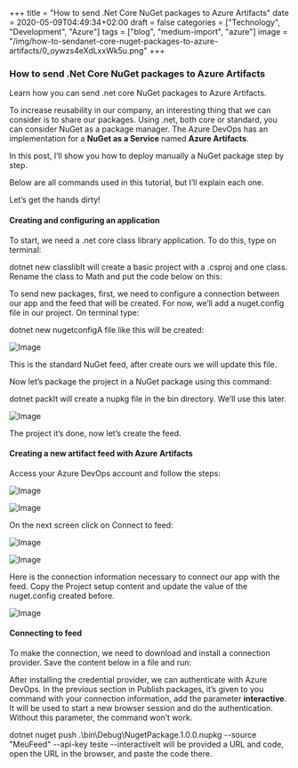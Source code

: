 ﻿+++
title = "How to send .Net Core NuGet packages to Azure Artifacts"
date = 2020-05-09T04:49:34+02:00
draft = false
categories = ["Technology", "Development", "Azure"]
tags = ["blog", "medium-import", "azure"]
image = "/img/how-to-sendanet-core-nuget-packages-to-azure-artifacts/0_oywzs4eXdLxxWk5u.png"
+++

### How to send .Net Core NuGet packages to Azure Artifacts

Learn how you can send .net core NuGet packages to Azure Artifacts.

To increase reusability in our company, an interesting thing that we can consider is to share our packages. Using .net, both core or standard, you can consider NuGet as a package manager. The Azure DevOps has an implementation for a **NuGet as a Service** named **Azure Artifacts**.

In this post, I’ll show you how to deploy manually a NuGet package step by step.

Below are all commands used in this tutorial, but I’ll explain each one.

Let’s get the hands dirty!

#### Creating and configuring an application

To start, we need a .net core class library application. To do this, type on terminal:

dotnet new classlibIt will create a basic project with a .csproj and one class. Rename the class to Math and put the code below on this:

To send new packages, first, we need to configure a connection between our app and the feed that will be created. For now, we’ll add a nuget.config file in our project. On terminal type:

dotnet new nugetconfigA file like this will be created:

![Image](/img/how-to-sendanet-core-nuget-packages-to-azure-artifacts/0_oywzs4eXdLxxWk5u.png)

This is the standard NuGet feed, after create ours we will update this file.

Now let’s package the project in a NuGet package using this command:

dotnet packIt will create a nupkg file in the bin directory. We’ll use this later.

![Image](/img/how-to-sendanet-core-nuget-packages-to-azure-artifacts/0_83XEvUyH0uDKcUWR.png)

The project it’s done, now let’s create the feed.

#### Creating a new artifact feed with Azure Artifacts

Access your Azure DevOps account and follow the steps:

![Image](/img/how-to-sendanet-core-nuget-packages-to-azure-artifacts/0_EXzq8-qaE0Ac_ts2.png)

![Image](/img/how-to-sendanet-core-nuget-packages-to-azure-artifacts/0_vkeAqTVvYmVduEBd.png)

On the next screen click on Connect to feed:

![Image](/img/how-to-sendanet-core-nuget-packages-to-azure-artifacts/0_9izcpWYFJoem9d1H.png)

![Image](/img/how-to-sendanet-core-nuget-packages-to-azure-artifacts/0_v8PKHzfxVPp0xt3g.png)

Here is the connection information necessary to connect our app with the feed. Copy the Project setup content and update the value of the nuget.config created before.

![Image](/img/how-to-sendanet-core-nuget-packages-to-azure-artifacts/0_egn74caQQW8ObuXS.png)

#### Connecting to feed

To make the connection, we need to download and install a connection provider. Save the content below in a file and run:

After installing the credential provider, we can authenticate with Azure DevOps. In the previous section in Publish packages, it’s given to you command with your connection information, add the parameter **interactive**. It will be used to start a new browser session and do the authentication. Without this parameter, the command won’t work.

dotnet nuget push .\bin\Debug\NugetPackage.1.0.0.nupkg --source "MeuFeed" --api-key teste --interactiveIt will be provided a URL and code, open the URL in the browser, and paste the code there.
